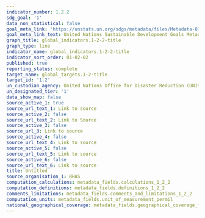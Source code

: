 ```yaml
---
indicator_number: 1.2.2
sdg_goal: '1'
data_non_statistical: false
goal_meta_link: 'https://unstats.un.org/sdgs/metadata/files/Metadata-01-05-01.pdf '
goal_meta_link_text: United Nations Sustainable Development Goals Metadata (PDF 224 KB)
graph_title: global_indicators.1-2-2-title
graph_type: line
indicator_name: global_indicators.1-2-2-title
indicator_sort_order: 01-02-02
published: true
reporting_status: complete
target_name: global_targets.1-2-title
target_id: '1.2'
un_custodian_agency: United Nations Office for Disaster Reduction (UNISDR)
un_designated_tier: '1'
data_show_map: false
source_active_1: true
source_url_text_1: Link to source
source_active_2: false
source_url_text_2: Link to Source
source_active_3: false
source_url_3: Link to source
source_active_4: false
source_url_text_4: Link to source
source_active_5: false
source_url_text_5: Link to source
source_active_6: false
source_url_text_6: Link to source
title: Untitled
source_organisation_1: BHAS
computation_calculations: metadata_fields.calculations_1_2_2
computation_definitions: metadata_fields.definitions_1_2_2
comments_limitations: metadata_fields.comments_and_limitations_1_2_2
computation_units: metadata_fields.unit_of_measurement_permil
national_geographical_coverage: metadata_fields.geographical_coverage_fbih
---
```


